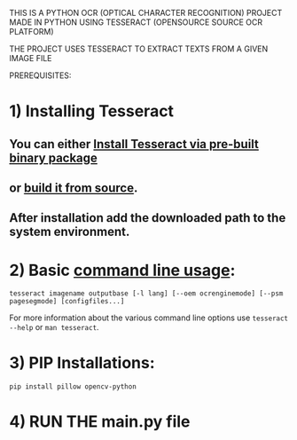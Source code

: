 THIS IS A PYTHON OCR (OPTICAL CHARACTER RECOGNITION) PROJECT MADE IN PYTHON USING TESSERACT (OPENSOURCE SOURCE OCR PLATFORM)

THE PROJECT USES TESSERACT TO EXTRACT TEXTS FROM A GIVEN IMAGE FILE

PREREQUISITES:

# 1) Installing Tesseract

## You can either [Install Tesseract via pre-built binary package](https://tesseract-ocr.github.io/tessdoc/Installation.html)
## or [build it from source](https://tesseract-ocr.github.io/tessdoc/Compiling.html).
## After installation add the downloaded path to the system environment.


# 2) Basic **[command line usage](https://tesseract-ocr.github.io/tessdoc/Command-Line-Usage.html)**:

    tesseract imagename outputbase [-l lang] [--oem ocrenginemode] [--psm pagesegmode] [configfiles...]

For more information about the various command line options use `tesseract --help` or `man tesseract`.

# 3) PIP Installations:
    pip install pillow opencv-python

# 4) RUN THE main.py file
